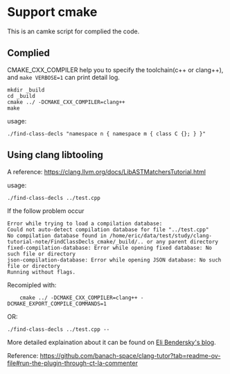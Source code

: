 # Support cmake
This is an camke script for complied the code.

## Complied
CMAKE_CXX_COMPILER help you to specify the toolchain(c++ or clang++), and 
`make VERBOSE=1` can print detail log.

    mkdir _build
    cd _build
    cmake ../ -DCMAKE_CXX_COMPILER=clang++
    make
usage:

    ./find-class-decls "namespace n { namespace m { class C {}; } }"

## Using clang libtooling
A reference: https://clang.llvm.org/docs/LibASTMatchersTutorial.html

usage:

    ./find-class-decls ../test.cpp

If the follow problem occur

    Error while trying to load a compilation database:
    Could not auto-detect compilation database for file "../test.cpp"
    No compilation database found in /home/eric/data/test/study/clang-tutorial-note/FindClassDecls_cmake/_build/.. or any parent directory
    fixed-compilation-database: Error while opening fixed database: No such file or directory
    json-compilation-database: Error while opening JSON database: No such file or directory
    Running without flags.
Recomipled with:

        cmake ../ -DCMAKE_CXX_COMPILER=clang++ -DCMAKE_EXPORT_COMPILE_COMMANDS=1
OR:

    ./find-class-decls ../test.cpp --

More detailed explaination about it can be found on [Eli Bendersky's blog](https://eli.thegreenplace.net/2014/05/21/compilation-databases-for-clang-based-tools).

Reference: https://github.com/banach-space/clang-tutor?tab=readme-ov-file#run-the-plugin-through-ct-la-commenter